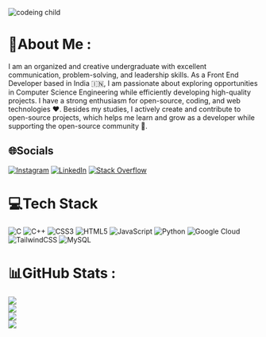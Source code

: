 ![codeing child](https://github.com/user-attachments/assets/2938e73a-85ce-41d4-80a4-d8d393a507ca)

# 💫About Me :
I am an organized and creative undergraduate with excellent communication, problem-solving, and leadership skills. As a Front End Developer based in India 🇮🇳, I am passionate about exploring opportunities in Computer Science Engineering while efficiently developing high-quality projects. I have a strong enthusiasm for open-source, coding, and web technologies ❤️. Besides my studies, I actively create and contribute to open-source projects, which helps me learn and grow as a developer while supporting the open-source community 🌟.

## 🌐Socials
[![Instagram](https://img.shields.io/badge/Instagram-%23E4405F.svg?logo=Instagram&logoColor=white)](https://instagram.com/vishantchoudharry) [![LinkedIn](https://img.shields.io/badge/LinkedIn-%230077B5.svg?logo=linkedin&logoColor=white)](https://linkedin.com/in/vishantrathi) [![Stack Overflow](https://img.shields.io/badge/-Stackoverflow-FE7A16?logo=stack-overflow&logoColor=white)](https://stackoverflow.com/users/vishant-choudhary) 

# 💻Tech Stack
![C](https://img.shields.io/badge/c-%2300599C.svg?style=for-the-badge&logo=c&logoColor=white) ![C++](https://img.shields.io/badge/c++-%2300599C.svg?style=for-the-badge&logo=c%2B%2B&logoColor=white) ![CSS3](https://img.shields.io/badge/css3-%231572B6.svg?style=for-the-badge&logo=css3&logoColor=white) ![HTML5](https://img.shields.io/badge/html5-%23E34F26.svg?style=for-the-badge&logo=html5&logoColor=white) ![JavaScript](https://img.shields.io/badge/javascript-%23323330.svg?style=for-the-badge&logo=javascript&logoColor=%23F7DF1E) ![Python](https://img.shields.io/badge/python-3670A0?style=for-the-badge&logo=python&logoColor=ffdd54) ![Google Cloud](https://img.shields.io/badge/Google%20Cloud-%234285F4.svg?style=for-the-badge&logo=google-cloud&logoColor=white) ![TailwindCSS](https://img.shields.io/badge/tailwindcss-%2338B2AC.svg?style=for-the-badge&logo=tailwind-css&logoColor=white) ![MySQL](https://img.shields.io/badge/mysql-%2300f.svg?style=for-the-badge&logo=mysql&logoColor=white)
# 📊GitHub Stats :
![](https://github-readme-streak-stats.herokuapp.com/?user=vishantrathi&theme=dark&hide_border=false)<br/>
![](https://github-readme-stats.vercel.app/api?username=vishantrathi&theme=dark&hide_border=false&include_all_commits=false&count_private=true)<br/>
![](https://github-readme-stats.vercel.app/api/top-langs/?username=vishantrathi&theme=dark&hide_border=false&include_all_commits=false&count_private=true&layout=compact)<br>
[![](https://visitcount.itsvg.in/api?id=vishantrathi&icon=0&color=0)](https://visitcount.itsvg.in)
